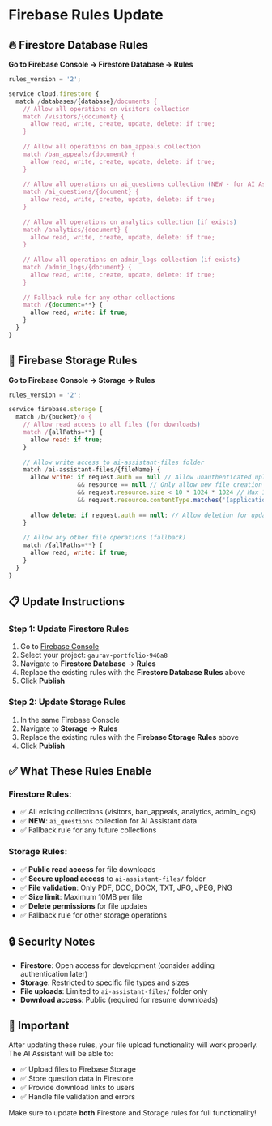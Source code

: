 # Firebase Rules Update

## 🔥 Firestore Database Rules

**Go to Firebase Console → Firestore Database → Rules**

```javascript
rules_version = '2';

service cloud.firestore {
  match /databases/{database}/documents {
    // Allow all operations on visitors collection
    match /visitors/{document} {
      allow read, write, create, update, delete: if true;
    }
    
    // Allow all operations on ban_appeals collection
    match /ban_appeals/{document} {
      allow read, write, create, update, delete: if true;
    }
    
    // Allow all operations on ai_questions collection (NEW - for AI Assistant)
    match /ai_questions/{document} {
      allow read, write, create, update, delete: if true;
    }
    
    // Allow all operations on analytics collection (if exists)
    match /analytics/{document} {
      allow read, write, create, update, delete: if true;
    }
    
    // Allow all operations on admin_logs collection (if exists)
    match /admin_logs/{document} {
      allow read, write, create, update, delete: if true;
    }
    
    // Fallback rule for any other collections
    match /{document=**} {
      allow read, write: if true;
    }
  }
}
```

## 📁 Firebase Storage Rules

**Go to Firebase Console → Storage → Rules**

```javascript
rules_version = '2';

service firebase.storage {
  match /b/{bucket}/o {
    // Allow read access to all files (for downloads)
    match /{allPaths=**} {
      allow read: if true;
    }
    
    // Allow write access to ai-assistant-files folder
    match /ai-assistant-files/{fileName} {
      allow write: if request.auth == null // Allow unauthenticated uploads for admin
                   && resource == null // Only allow new file creation
                   && request.resource.size < 10 * 1024 * 1024 // Max 10MB
                   && request.resource.contentType.matches('(application/pdf|application/msword|application/vnd.openxmlformats-officedocument.wordprocessingml.document|text/plain|image/jpeg|image/jpg|image/png)');
      
      allow delete: if request.auth == null; // Allow deletion for updates
    }
    
    // Allow any other file operations (fallback)
    match /{allPaths=**} {
      allow read, write: if true;
    }
  }
}
```

## 📋 Update Instructions

### Step 1: Update Firestore Rules
1. Go to [Firebase Console](https://console.firebase.google.com/)
2. Select your project: `gaurav-portfolio-946a8`
3. Navigate to **Firestore Database** → **Rules**
4. Replace the existing rules with the **Firestore Database Rules** above
5. Click **Publish**

### Step 2: Update Storage Rules
1. In the same Firebase Console
2. Navigate to **Storage** → **Rules**
3. Replace the existing rules with the **Firebase Storage Rules** above
4. Click **Publish**

## ✅ What These Rules Enable

### Firestore Rules:
- ✅ All existing collections (visitors, ban_appeals, analytics, admin_logs)
- ✅ **NEW**: `ai_questions` collection for AI Assistant data
- ✅ Fallback rule for any future collections

### Storage Rules:
- ✅ **Public read access** for file downloads
- ✅ **Secure upload access** to `ai-assistant-files/` folder
- ✅ **File validation**: Only PDF, DOC, DOCX, TXT, JPG, JPEG, PNG
- ✅ **Size limit**: Maximum 10MB per file
- ✅ **Delete permissions** for file updates
- ✅ Fallback rule for other storage operations

## 🔒 Security Notes

- **Firestore**: Open access for development (consider adding authentication later)
- **Storage**: Restricted to specific file types and sizes
- **File uploads**: Limited to `ai-assistant-files/` folder only
- **Download access**: Public (required for resume downloads)

## 🚨 Important

After updating these rules, your file upload functionality will work properly. The AI Assistant will be able to:
- ✅ Upload files to Firebase Storage
- ✅ Store question data in Firestore
- ✅ Provide download links to users
- ✅ Handle file validation and errors

Make sure to update **both** Firestore and Storage rules for full functionality!